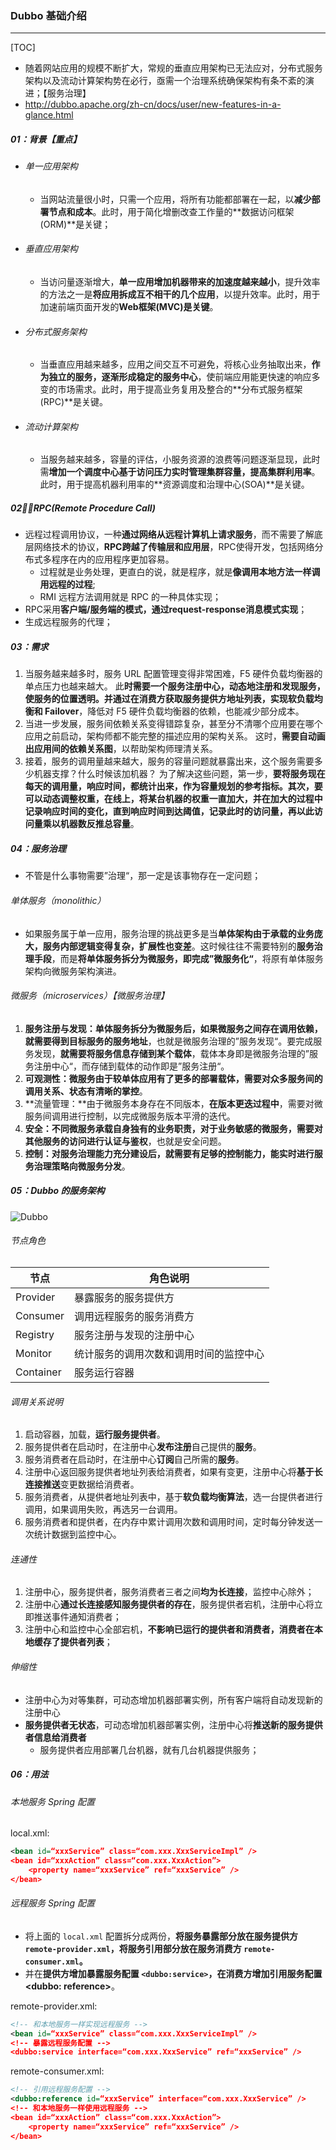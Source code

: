 ### Dubbo 基础介绍

------

[TOC]

- 随着网站应用的规模不断扩大，常规的垂直应用架构已无法应对，分布式服务架构以及流动计算架构势在必行，亟需一个治理系统确保架构有条不紊的演进；【服务治理】
- http://dubbo.apache.org/zh-cn/docs/user/new-features-in-a-glance.html

##### 01：背景【重点】

- ###### 单一应用架构

  - 当网站流量很小时，只需一个应用，将所有功能都部署在一起，以**减少部署节点和成本**。此时，用于简化增删改查工作量的**数据访问框架(ORM)**是关键；

- ###### 垂直应用架构

  - 当访问量逐渐增大，**单一应用增加机器带来的加速度越来越小**，提升效率的方法之一是**将应用拆成互不相干的几个应用**，以提升效率。此时，用于加速前端页面开发的**Web框架(MVC)是关键**。

- ###### 分布式服务架构

  - 当垂直应用越来越多，应用之间交互不可避免，将核心业务抽取出来，**作为独立的服务，逐渐形成稳定的服务中心**，使前端应用能更快速的响应多变的市场需求。此时，用于提高业务复用及整合的**分布式服务框架(RPC)**是关键。

- ###### 流动计算架构

  - 当服务越来越多，容量的评估，小服务资源的浪费等问题逐渐显现，此时需**增加一个调度中心基于访问压力实时管理集群容量，提高集群利用率**。此时，用于提高机器利用率的**资源调度和治理中心(SOA)**是关键。 

##### 02：RPC(Remote Procedure Call)

- 远程过程调用协议，一种**通过网络从远程计算机上请求服务**，而不需要了解底层网络技术的协议，**RPC跨越了传输层和应用层**，RPC使得开发，包括网络分布式多程序在内的应用程序更加容易。
  - 过程就是业务处理，更直白的说，就是程序，就是**像调用本地方法一样调用远程的过程**;
  - RMI 远程方法调用就是 RPC 的一种具体实现；
- RPC采用**客户端/服务端的模式，通过request-response消息模式实现**；
- 生成远程服务的代理；

##### 03：需求

1. 当服务越来越多时，服务 URL 配置管理变得非常困难，F5 硬件负载均衡器的单点压力也越来越大。 此**时需要一个服务注册中心，动态地注册和发现服务，使服务的位置透明。并通过在消费方获取服务提供方地址列表，实现软负载均衡和 Failover**，降低对 F5 硬件负载均衡器的依赖，也能减少部分成本。
2. 当进一步发展，服务间依赖关系变得错踪复杂，甚至分不清哪个应用要在哪个应用之前启动，架构师都不能完整的描述应用的架构关系。 这时，**需要自动画出应用间的依赖关系图**，以帮助架构师理清关系。
3. 接着，服务的调用量越来越大，服务的容量问题就暴露出来，这个服务需要多少机器支撑？什么时候该加机器？ 为了解决这些问题，第一步，**要将服务现在每天的调用量，响应时间，都统计出来，作为容量规划的参考指标。其次，要可以动态调整权重，在线上，将某台机器的权重一直加大，并在加大的过程中记录响应时间的变化，直到响应时间到达阈值，记录此时的访问量，再以此访问量乘以机器数反推总容量**。

##### 04：服务治理

- 不管是什么事物需要”治理“，那一定是该事物存在一定问题；

###### 单体服务（monolithic）

- 如果服务属于单一应用，服务治理的挑战更多是当**单体架构由于承载的业务庞大，服务内部逻辑变得复杂，扩展性也变差**。这时候往往不需要特别的**服务治理手段**，而是**将单体服务拆分为微服务，即完成”微服务化“**，将原有单体服务架构向微服务架构演进。

###### 微服务（microservices）【微服务治理】

1. **服务注册与发现：**单体服务拆分为微服务后，如果**微服务之间存在调用依赖，就需要得到目标服务的服务地址**，也就是微服务治理的”服务发现“。要完成服务发现，**就需要将服务信息存储到某个载体**，载体本身即是微服务治理的”服务注册中心“，而存储到载体的动作即是”服务注册“。
2. **可观测性：**微服务由于较单体应用有了更多的部署载体，需要对众多**服务间的调用关系、状态有清晰的掌控**。
3. **流量管理：**由于微服务本身存在不同版本，**在版本更迭过程中**，需要对微服务间调用进行控制，以完成微服务版本平滑的迭代。
4. **安全：**不同微服务承载自身独有的业务职责，对于**业务敏感的微服务，需要对其他服务的访问进行认证与鉴权**，也就是安全问题。
5. **控制：**对服务治理能力充分建设后，就需要有足够的控制能力，能**实时进行服务治理策略向微服务分发**。

##### 05：Dubbo 的服务架构

![Dubbo](file:///Users/likang/Code/Git/Middleware/Dubbo/photos/Dubbo.png?lastModify=1599722814)

###### 节点角色

| 节点      | 角色说明                               |
| --------- | -------------------------------------- |
| Provider  | 暴露服务的服务提供方                   |
| Consumer  | 调用远程服务的服务消费方               |
| Registry  | 服务注册与发现的注册中心               |
| Monitor   | 统计服务的调用次数和调用时间的监控中心 |
| Container | 服务运行容器                           |

###### 调用关系说明

1. 启动容器，加载，**运行服务提供者**。
2. 服务提供者在启动时，在注册中心**发布注册**自己提供的**服务**。
3. 服务消费者在启动时，在注册中心**订阅**自己所需的**服务**。
4. 注册中心返回服务提供者地址列表给消费者，如果有变更，注册中心将**基于长连接推送**变更数据给消费者。
5. 服务消费者，从提供者地址列表中，基于**软负载均衡算法**，选一台提供者进行调用，如果调用失败，再选另一台调用。
6. 服务消费者和提供者，在内存中累计调用次数和调用时间，定时每分钟发送一次统计数据到监控中心。

###### 连通性

1. 注册中心，服务提供者，服务消费者三者之间**均为长连接**，监控中心除外；
2. 注册中心**通过长连接感知服务提供者的存在**，服务提供者宕机，注册中心将立即推送事件通知消费者；
3. 注册中心和监控中心全部宕机，**不影响已运行的提供者和消费者，消费者在本地缓存了提供者列表**；

###### 伸缩性

- 注册中心为对等集群，可动态增加机器部署实例，所有客户端将自动发现新的注册中心
- **服务提供者无状态**，可动态增加机器部署实例，注册中心将**推送新的服务提供者信息给消费者**
  - 服务提供者应用部署几台机器，就有几台机器提供服务；

##### 06：用法

###### 本地服务 Spring 配置

local.xml:

```xml
<bean id=“xxxService” class=“com.xxx.XxxServiceImpl” />
<bean id=“xxxAction” class=“com.xxx.XxxAction”>
    <property name=“xxxService” ref=“xxxService” />
</bean>
```

###### 远程服务 Spring 配置

- 将上面的 `local.xml` 配置拆分成两份，**将服务暴露部分放在服务提供方 `remote-provider.xml`，将服务引用部分放在服务消费方 `remote-consumer.xml`。**
- 并在**提供方增加暴露服务配置 `<dubbo:service>`，在消费方增加引用服务配置 <dubbo: reference>**。

remote-provider.xml:

```xml
<!-- 和本地服务一样实现远程服务 -->
<bean id=“xxxService” class=“com.xxx.XxxServiceImpl” /> 
<!-- 暴露远程服务配置 -->
<dubbo:service interface=“com.xxx.XxxService” ref=“xxxService” /> 
```

remote-consumer.xml:

```xml
<!-- 引用远程服务配置 -->
<dubbo:reference id=“xxxService” interface=“com.xxx.XxxService” />
<!-- 和本地服务一样使用远程服务 -->
<bean id=“xxxAction” class=“com.xxx.XxxAction”> 
    <property name=“xxxService” ref=“xxxService” />
</bean>
```